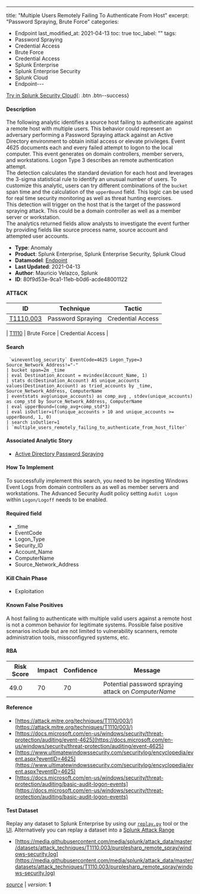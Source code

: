---
title: "Multiple Users Remotely Failing To Authenticate From Host"
excerpt: "Password Spraying, Brute Force"
categories:
  - Endpoint
last_modified_at: 2021-04-13
toc: true
toc_label: ""
tags:
  - Password Spraying
  - Credential Access
  - Brute Force
  - Credential Access
  - Splunk Enterprise
  - Splunk Enterprise Security
  - Splunk Cloud
  - Endpoint---



[Try in Splunk Security Cloud](https://www.splunk.com/en_us/cyber-security.html){: .btn .btn--success}

#### Description

The following analytic identifies a source host failing to authenticate against a remote host with multiple users. This behavior could represent an adversary performing a Password Spraying attack against an Active Directory environment to obtain initial access or elevate privileges. Event 4625 documents each and every failed attempt to logon to the local computer. This event generates on domain controllers, member servers, and workstations. Logon Type 3 describes an remote authentication attempt.\
The detection calculates the standard deviation for each host and leverages the 3-sigma statistical rule to identify an unusual number of users. To customize this analytic, users can try different combinations of the `bucket` span time and the calculation of the `upperBound` field. This logic can be used for real time security monitoring as well as threat hunting exercises.\
This detection will trigger on the host that is the target of the password spraying attack. This could be a domain controller as well as a member server or workstation.\
The analytics returned fields allow analysts to investigate the event further by providing fields like source process name, source account and attempted user accounts.

- **Type**: Anomaly
- **Product**: Splunk Enterprise, Splunk Enterprise Security, Splunk Cloud
- **Datamodel**: [Endpoint](https://docs.splunk.com/Documentation/CIM/latest/User/Endpoint)
- **Last Updated**: 2021-04-13
- **Author**: Mauricio Velazco, Splunk
- **ID**: 80f9d53e-9ca1-11eb-b0d6-acde48001122


#### ATT&CK

| ID          | Technique   | Tactic         |
| ----------- | ----------- |--------------- |
| [T1110.003](https://attack.mitre.org/techniques/T1110/003/) | Password Spraying | Credential Access |



| [T1110](https://attack.mitre.org/techniques/T1110/) | Brute Force | Credential Access |





#### Search

```
 `wineventlog_security` EventCode=4625 Logon_Type=3 Source_Network_Address!="-" 
| bucket span=2m _time 
| eval Destination_Account = mvindex(Account_Name, 1) 
| stats dc(Destination_Account) AS unique_accounts values(Destination_Account) as tried_accounts by _time, Source_Network_Address, ComputerName 
| eventstats avg(unique_accounts) as comp_avg , stdev(unique_accounts) as comp_std by Source_Network_Address, ComputerName 
| eval upperBound=(comp_avg+comp_std*3) 
| eval isOutlier=if(unique_accounts > 10 and unique_accounts >= upperBound, 1, 0) 
| search isOutlier=1 
| `multiple_users_remotely_failing_to_authenticate_from_host_filter` 
```

#### Associated Analytic Story
* [Active Directory Password Spraying](/stories/active_directory_password_spraying)


#### How To Implement
To successfully implement this search, you need to be ingesting Windows Event Logs from domain controllers as as well as member servers and workstations. The Advanced Security Audit policy setting `Audit Logon` within `Logon/Logoff` needs to be enabled.

#### Required field
* _time
* EventCode
* Logon_Type
* Security_ID
* Account_Name
* ComputerName
* Source_Network_Address


#### Kill Chain Phase
* Exploitation


#### Known False Positives
A host failing to authenticate with multiple valid users against a remote host is not a common behavior for legitimate systems. Possible false positive scenarios include but are not limited to vulnerability scanners, remote administration tools, missconfigyred systems, etc.


#### RBA

| Risk Score  | Impact      | Confidence   | Message      |
| ----------- | ----------- |--------------|--------------|
| 49.0 | 70 | 70 | Potential password spraying attack on $ComputerName$ |




#### Reference

* [https://attack.mitre.org/techniques/T1110/003/](https://attack.mitre.org/techniques/T1110/003/)
* [https://docs.microsoft.com/en-us/windows/security/threat-protection/auditing/event-4625](https://docs.microsoft.com/en-us/windows/security/threat-protection/auditing/event-4625)
* [https://www.ultimatewindowssecurity.com/securitylog/encyclopedia/event.aspx?eventID=4625](https://www.ultimatewindowssecurity.com/securitylog/encyclopedia/event.aspx?eventID=4625)
* [https://docs.microsoft.com/en-us/windows/security/threat-protection/auditing/basic-audit-logon-events](https://docs.microsoft.com/en-us/windows/security/threat-protection/auditing/basic-audit-logon-events)



#### Test Dataset
Replay any dataset to Splunk Enterprise by using our [`replay.py`](https://github.com/splunk/attack_data#using-replaypy) tool or the [UI](https://github.com/splunk/attack_data#using-ui).
Alternatively you can replay a dataset into a [Splunk Attack Range](https://github.com/splunk/attack_range#replay-dumps-into-attack-range-splunk-server)

* [https://media.githubusercontent.com/media/splunk/attack_data/master/datasets/attack_techniques/T1110.003/purplesharp_remote_spray/windows-security.log](https://media.githubusercontent.com/media/splunk/attack_data/master/datasets/attack_techniques/T1110.003/purplesharp_remote_spray/windows-security.log)


[*source*](https://github.com/splunk/security_content/tree/develop/detections/endpoint/multiple_users_remotely_failing_to_authenticate_from_host.yml) \| *version*: **1**